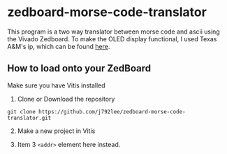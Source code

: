 # zedboard-morse-code-translator

This program is a two way translator between morse code and ascii using the Vivado Zedboard. To make the OLED display functional, I used Texas A&M's ip, which can be found [here](https://github.com/ldolson/ZedboardOLED-v1.0-IP).

## How to load onto your ZedBoard

Make sure you have Vitis installed

1. Clone or Download the repository

`git clone https://github.com/j792lee/zedboard-morse-code-translator.git`

2. Make a new project in Vitis

1. Item 3
`<addr>` element here instead.
